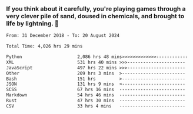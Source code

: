 ### If you think about it carefully, you're playing games through a very clever pile of sand, doused in chemicals, and brought to life by lightning.  👋


<!--START_SECTION:waka-->

```txt
From: 31 December 2018 - To: 20 August 2024

Total Time: 4,026 hrs 29 mins

Python                     2,086 hrs 48 mins>>>>>>>>>>>>>------------   51.83 %
XML                        531 hrs 40 mins >>>----------------------   13.21 %
JavaScript                 497 hrs 22 mins >>>----------------------   12.35 %
Other                      209 hrs 3 mins  >------------------------   05.19 %
Bash                       151 hrs         >------------------------   03.75 %
JSON                       131 hrs 9 mins  >------------------------   03.26 %
SCSS                       67 hrs 16 mins  -------------------------   01.67 %
Markdown                   54 hrs 46 mins  -------------------------   01.36 %
Rust                       47 hrs 30 mins  -------------------------   01.18 %
CSV                        33 hrs 4 mins   -------------------------   00.82 %
```

<!--END_SECTION:waka-->
